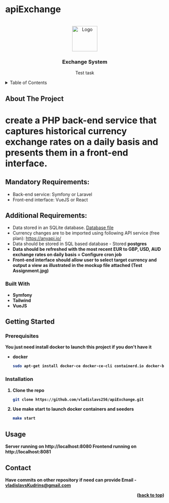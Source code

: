 # apiExchange

<a name="readme-top"></a>






<!-- PROJECT LOGO -->
<br />
<div align="center">
  <a href="https://github.com/vladislavs256/apiExchange">
    <img src="https://avatars.githubusercontent.com/u/45405871?s=400&u=6b3f9774b0dd21e79ca4fe7c2676208956f64350&v=4" alt="Logo" width="80" height="80">
  </a>

<h3 align="center">Exchange System</h3>

  <p align="center">
    Test task  

  </p>
</div>



<!-- TABLE OF CONTENTS -->
<details>
  <summary>Table of Contents</summary>
  <ol>
    <li>
      <a href="#about-the-project">About The Project</a>
      <ul>
        <li><a href="#built-with">Built With</a></li>
      </ul>
    </li>
    <li>
      <a href="#getting-started">Getting Started</a>
      <ul>
        <li><a href="#prerequisites">Prerequisites</a></li>
        <li><a href="#installation">Installation</a></li>
      </ul>
    </li>
    <li><a href="#usage">Usage</a></li>
    <li><a href="#roadmap">Roadmap</a></li>
    <li><a href="#contact">Contact</a></li>
  </ol>
</details>



<!-- ABOUT THE PROJECT -->
## About The Project


# create a PHP back-end service that captures historical currency exchange rates on a daily basis and presents them in a front-end interface.

## Mandatory Requirements:
- Back-end service: Symfony or Laravel
- Front-end interface: VueJS or React


## Additional Requirements:

- Data stored in an SQLite database. [Database file](data/database.sqlite)
- Currency changes are to be imported using following API service (free plan):
  https://anyapi.io/
- Data should be stored in SQL based database - Stored <B>postgres<B>
- Data should be refreshed with the most recent EUR to GBP, USD, AUD exchange
  rates on daily basis = Configure cron job
- Front-end interface should allow user to select target currency and output a view as
  illustrated in the mockup file attached (Test Assignment.jpg)





### Built With

* Symfony
* Tailwind
* VueJS




<!-- GETTING STARTED -->
## Getting Started

### Prerequisites

You just need install docker to launch this project if you don't have it
* docker
  ```sh
  sudo apt-get install docker-ce docker-ce-cli containerd.io docker-buildx-plugin docker-compose-plugin
  ```

### Installation

1. Clone the repo
   ```sh
   git clone https://github.com/vladislavs256/apiExchange.git
   ```
2. Use make start to launch docker containers and seeders 
   ```sh
   make start
   ```








<!-- USAGE EXAMPLES -->
## Usage

Server running on http://localhost:8080
Frontend running on http://localhost:8081


<!-- ROADMAP -->

[//]: # (## Roadmap)





<!-- CONTACT -->
## Contact

Have commits on other repository if need can provide
Email - vladislavsKudrins@gmail.com <br>

<p align="right">(<a href="#readme-top">back to top</a>)</p>



<!-- MARKDOWN LINKS & IMAGES -->
<!-- https://www.markdownguide.org/basic-syntax/#reference-style-links -->



